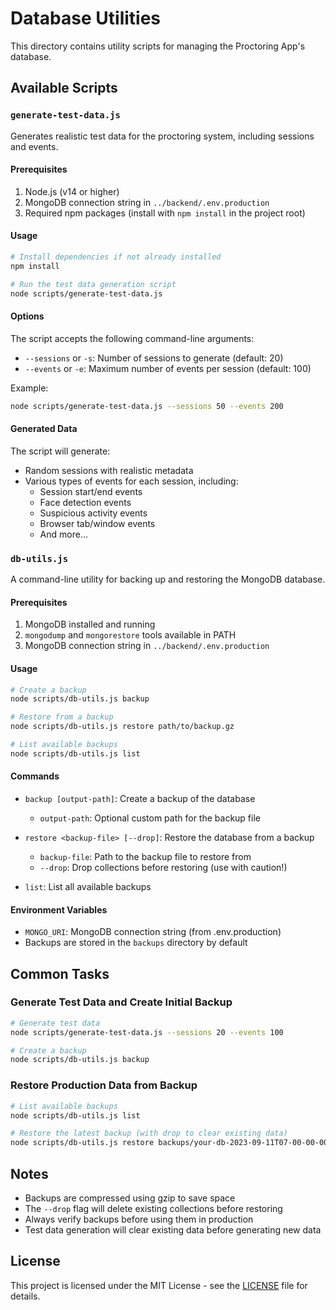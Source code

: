 # Database Utilities

This directory contains utility scripts for managing the Proctoring App's database.

## Available Scripts

### `generate-test-data.js`

Generates realistic test data for the proctoring system, including sessions and events.

#### Prerequisites

1. Node.js (v14 or higher)
2. MongoDB connection string in `../backend/.env.production`
3. Required npm packages (install with `npm install` in the project root)

#### Usage

```bash
# Install dependencies if not already installed
npm install

# Run the test data generation script
node scripts/generate-test-data.js
```

#### Options

The script accepts the following command-line arguments:

- `--sessions` or `-s`: Number of sessions to generate (default: 20)
- `--events` or `-e`: Maximum number of events per session (default: 100)

Example:
```bash
node scripts/generate-test-data.js --sessions 50 --events 200
```

#### Generated Data

The script will generate:

- Random sessions with realistic metadata
- Various types of events for each session, including:
  - Session start/end events
  - Face detection events
  - Suspicious activity events
  - Browser tab/window events
  - And more...

### `db-utils.js`

A command-line utility for backing up and restoring the MongoDB database.

#### Prerequisites

1. MongoDB installed and running
2. `mongodump` and `mongorestore` tools available in PATH
3. MongoDB connection string in `../backend/.env.production`

#### Usage

```bash
# Create a backup
node scripts/db-utils.js backup

# Restore from a backup
node scripts/db-utils.js restore path/to/backup.gz

# List available backups
node scripts/db-utils.js list
```

#### Commands

- `backup [output-path]`: Create a backup of the database
  - `output-path`: Optional custom path for the backup file

- `restore <backup-file> [--drop]`: Restore the database from a backup
  - `backup-file`: Path to the backup file to restore from
  - `--drop`: Drop collections before restoring (use with caution!)

- `list`: List all available backups

#### Environment Variables

- `MONGO_URI`: MongoDB connection string (from .env.production)
- Backups are stored in the `backups` directory by default

## Common Tasks

### Generate Test Data and Create Initial Backup

```bash
# Generate test data
node scripts/generate-test-data.js --sessions 20 --events 100

# Create a backup
node scripts/db-utils.js backup
```

### Restore Production Data from Backup

```bash
# List available backups
node scripts/db-utils.js list

# Restore the latest backup (with drop to clear existing data)
node scripts/db-utils.js restore backups/your-db-2023-09-11T07-00-00-000Z.gz --drop
```

## Notes

- Backups are compressed using gzip to save space
- The `--drop` flag will delete existing collections before restoring
- Always verify backups before using them in production
- Test data generation will clear existing data before generating new data

## License

This project is licensed under the MIT License - see the [LICENSE](../../LICENSE) file for details.
